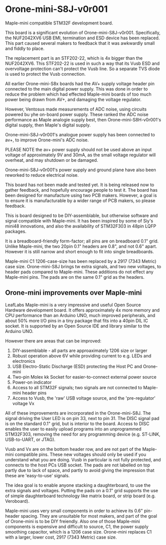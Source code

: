 Orone-mini-S8J-v0r001
=====================

Maple-mini compatible STM32F development board. 

This board is a significant evolution of Orone-mini-S8J-v0r001. 
Specifically, the NUF2042XV6 USB EMI, termination and ESD device has been replaced. This part caused several makers to feedback that it was awkwardly small and fiddly to place.

The replacement part is an STF202-22, which is 4x bigger than the NUF2042XV6.   This STF202-22 is used in such a way that its Vusb ESD and overvoltage protection can't protect the Vusb line. So a separate TVS diode is used to protect the Vusb connection.

All earlier Orone-mini-S8x boards had the AV+ supply voltage header pin connected to the main digital power supply. This was done in order to reduce the problem which had effected Maple-mini boards of too much power being drawn from AV+, and damaging the voltage regulator. 

However, Ventosus made measurements of ADC noise, using circuits powered bu yhe on-board power supply. These ranked the ADC noise performance as Maple analogie supply best, then Orone-mini-S8H-v0r001's digital supply, then Maple's digital supply. 

Orone-mini-S8J-v0r001's analogue power supply has been connected to av+, to improve Orone-mini's ADC noise. 

PLEASE NOTE the av+ power supply should not be used above an input voltage of approximately 9V and 30mA, as the small voltage regulator will overheat, and may shutdown or be damaged.

Orone-mini-S8J-v0r001's power supply and ground plane have also been reworked to reduce electrical noise.


This board has not been made and tested yet. It is being released now to gather feedback, and hopefully encourage people to test it. The board has been designed for manufacture using two PCB makers. However, a goal is to ensure it is manufacturable by a wider range of PCB makers, so please feedback.

This is board designed to be DIY-assemblable, but otherwise software and signal compatible with Maple-mini. It has been inspired by some of Siy's mini48 innovations, and also the availability of STM32F303 in 48pin LQFP packages.

It is a breadboard-friendly form-factor; all pins are on breadboard 0.1" grid. Unlike Maple-mini, the two 20pin 0.1" headers are 0.8", and not 0.6" apart. However it is still narrow and short enough to fit into single breadboards.

Maple-mini C1 1206-case-size has been replaced by a 2917 (7343 Metric) case size. 
Orone-mini-S8J brings tw extra signals, and two new voltages, to header pads compared to Maple-mini. These additions do not effect any Maple-mini pins. The pads are on the same 0.1" grid as the headers.


Orone-mini improvements over Maple-mini
-----------------------
LeafLabs Maple-mini is a very impressive and useful Open Source Hardware development board. It offers approximately 4x more memory and CPU performance than an Arduino UNO, much improved peripherals, and about 50% more I/O pins in a tiny package that fits into a 40pin DIL IC socket. It is supported by an Open Source IDE and library similar to the Arduino UNO. 

However there are areas that can be improved:  
1.	DIY-assemblable - all parts are approaximately 1206 size or larger 
2.	Robust operation above 6V while providing current to e.g. LEDs and electronics  
3.	USB Electro-Static Discharge (ESD) protecting the Host PC and Orone-mini  
4.	Two-pin Molex kk Socket for easier-to-connect external power source
5.	Power-on indicator  
6.	Access to all STM32F signals; two signals are not connected to Maple-mini header pins    
7.	Access to Vusb, the 'raw' USB voltage source, and the 'pre-regulator' voltage Vx


All of these improvements are incorporated in the Orone-mini-S8J. The signal driving the User LED is on pin 33, next to pin 31. The DISC signal pad is on the standard 0.1" grid, but is interior to the board. Access to DISC enables the user to easily upload programs into an unprogrammed STM32F303, removing the need for any programming device (e.g. ST-LINK, USB-to-UART, or JTAG).

Vusb and Vx are on the bottom header row, and are not part of the Maple-mini compatible pins. These new voltages should only be used if you understand what you are doing. Vusb in particular is not fully protected, and connects to the host PCs USB socket. The pads are not labelled on top partly due to lack of space, and partly to avoid giving the impression that these are 'easy-to-use' signals.
 
The idea goal is to enable anyone stacking a daughterboard, to use the extra signals and voltages. Putting the pads on a 0.1" grid supports the use of simple daughterboard technology like matrix board, or strip board (e.g. Veroboard).

Maple-mini uses very small components in order to achieve its 0.6" pin-header spacing. They are unsuitable for most makers, and part of the goal of Orone-mini is to be DIY freiendly. Also one of those Maple-mini components is expensive and difficult to source, C1, the power supply smoothing capacitor, which is a 1206 case size. Orone-mini replaces C1 with a larger, lower cost, 2917 (7343 Metric) case size. 
